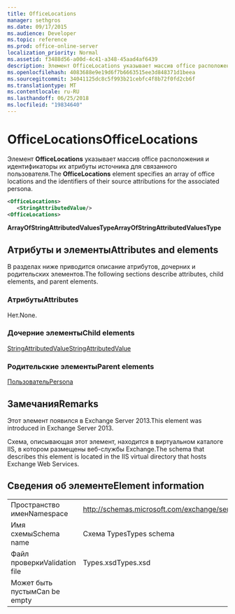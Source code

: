 ```yaml
---
title: OfficeLocations
manager: sethgros
ms.date: 09/17/2015
ms.audience: Developer
ms.topic: reference
ms.prod: office-online-server
localization_priority: Normal
ms.assetid: f3488d56-a00d-4c41-a348-45aad4af6439
description: Элемент OfficeLocations указывает массив office расположения и идентификаторы их атрибуты источника для связанного пользователя.
ms.openlocfilehash: 4083688e9e19d6f7b6663515ee3d848371d1beea
ms.sourcegitcommit: 34041125dc8c5f993b21cebfc4f8b72f0fd2cb6f
ms.translationtype: MT
ms.contentlocale: ru-RU
ms.lasthandoff: 06/25/2018
ms.locfileid: "19834640"
---
```

# <a name="officelocations"></a><span data-ttu-id="005f4-103">OfficeLocations</span><span class="sxs-lookup"><span data-stu-id="005f4-103">OfficeLocations</span></span>

<span data-ttu-id="005f4-104">Элемент **OfficeLocations** указывает массив office расположения и идентификаторы их атрибуты источника для связанного пользователя.</span><span class="sxs-lookup"><span data-stu-id="005f4-104">The **OfficeLocations** element specifies an array of office locations and the identifiers of their source attributions for the associated persona.</span></span> 
  
```XML
<OfficeLocations>   
   <StringAttributedValue/>
<OfficeLocations>
```

 <span data-ttu-id="005f4-105">**ArrayOfStringAttributedValuesType**</span><span class="sxs-lookup"><span data-stu-id="005f4-105">**ArrayOfStringAttributedValuesType**</span></span>
## <a name="attributes-and-elements"></a><span data-ttu-id="005f4-106">Атрибуты и элементы</span><span class="sxs-lookup"><span data-stu-id="005f4-106">Attributes and elements</span></span>

<span data-ttu-id="005f4-107">В разделах ниже приводится описание атрибутов, дочерних и родительских элементов.</span><span class="sxs-lookup"><span data-stu-id="005f4-107">The following sections describe attributes, child elements, and parent elements.</span></span>
  
### <a name="attributes"></a><span data-ttu-id="005f4-108">Атрибуты</span><span class="sxs-lookup"><span data-stu-id="005f4-108">Attributes</span></span>

<span data-ttu-id="005f4-109">Нет.</span><span class="sxs-lookup"><span data-stu-id="005f4-109">None.</span></span>
  
### <a name="child-elements"></a><span data-ttu-id="005f4-110">Дочерние элементы</span><span class="sxs-lookup"><span data-stu-id="005f4-110">Child elements</span></span>

[<span data-ttu-id="005f4-111">StringAttributedValue</span><span class="sxs-lookup"><span data-stu-id="005f4-111">StringAttributedValue</span></span>](stringattributedvalue.md)
  
### <a name="parent-elements"></a><span data-ttu-id="005f4-112">Родительские элементы</span><span class="sxs-lookup"><span data-stu-id="005f4-112">Parent elements</span></span>

[<span data-ttu-id="005f4-113">Пользователь</span><span class="sxs-lookup"><span data-stu-id="005f4-113">Persona</span></span>](persona.md)
  
## <a name="remarks"></a><span data-ttu-id="005f4-114">Замечания</span><span class="sxs-lookup"><span data-stu-id="005f4-114">Remarks</span></span>

<span data-ttu-id="005f4-115">Этот элемент появился в Exchange Server 2013.</span><span class="sxs-lookup"><span data-stu-id="005f4-115">This element was introduced in Exchange Server 2013.</span></span>
  
<span data-ttu-id="005f4-116">Схема, описывающая этот элемент, находится в виртуальном каталоге IIS, в котором размещены веб-службы Exchange.</span><span class="sxs-lookup"><span data-stu-id="005f4-116">The schema that describes this element is located in the IIS virtual directory that hosts Exchange Web Services.</span></span>
  
## <a name="element-information"></a><span data-ttu-id="005f4-117">Сведения об элементе</span><span class="sxs-lookup"><span data-stu-id="005f4-117">Element information</span></span>

|||
|:-----|:-----|
|<span data-ttu-id="005f4-118">Пространство имен</span><span class="sxs-lookup"><span data-stu-id="005f4-118">Namespace</span></span>  <br/> |http://schemas.microsoft.com/exchange/services/2006/types  <br/> |
|<span data-ttu-id="005f4-119">Имя схемы</span><span class="sxs-lookup"><span data-stu-id="005f4-119">Schema name</span></span>  <br/> |<span data-ttu-id="005f4-120">Схема Types</span><span class="sxs-lookup"><span data-stu-id="005f4-120">Types schema</span></span>  <br/> |
|<span data-ttu-id="005f4-121">Файл проверки</span><span class="sxs-lookup"><span data-stu-id="005f4-121">Validation file</span></span>  <br/> |<span data-ttu-id="005f4-122">Types.xsd</span><span class="sxs-lookup"><span data-stu-id="005f4-122">Types.xsd</span></span>  <br/> |
|<span data-ttu-id="005f4-123">Может быть пустым</span><span class="sxs-lookup"><span data-stu-id="005f4-123">Can be empty</span></span>  <br/> ||
   

